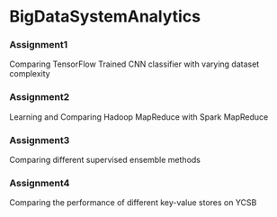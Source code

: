 # BigDataSystemAnalytics

### Assignment1

Comparing TensorFlow Trained CNN classifier with varying dataset complexity

### Assignment2

Learning and Comparing Hadoop MapReduce with Spark MapReduce

### Assignment3

Comparing different supervised ensemble methods

### Assignment4

Comparing the performance of different key-value stores on YCSB
